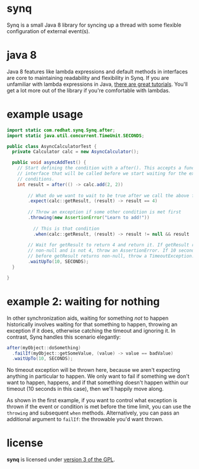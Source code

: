 synq
====

Synq is a small Java 8 library for syncing up a thread with some flexible configuration of external event(s). 

java 8
======
Java 8 features like lambda expressions and default methods in interfaces are core to maintaining readability and flexibility in Synq. If you are unfamiliar with lambda expressions in Java, [there are great tutorials][2]. You'll get a lot more out of the library if you're comfortable with lambdas.

example usage
=============
```java
import static com.redhat.synq.Synq.after;
import static java.util.concurrent.TimeUnit.SECONDS;

public class AsyncCalculatorTest {
  private Calculator calc = new AsyncCalculator();

  public void asyncAddTest() {
    // Start defining the condition with a after(). This accepts a functional
    // interface that will be called before we start waiting for the expected
    // conditions.
    int result = after(() -> calc.add(2, 2)) 
    
        // What do we want to wait to be true after we call the above function?
        .expect(calc::getResult, (result) -> result == 4)
        
        // Throw an exception if some other condition is met first
        .throwing(new AssertionError("Learn to add!"))
        
          // This is that condition
          .when(calc::getResult, (result) -> result != null && result != 4)
          
        // Wait for getResult to return 4 and return it. If getResult returns a
        // non-null and is not 4, throw an AssertionError. If 10 seconds passes
        // before getResult returns non-null, throw a TimeoutException.
        .waitUpTo(10, SECONDS);
  }

}
```

example 2: waiting for nothing
==============================
In other synchronization aids, waiting for something *not* to happen historically involves waiting for that something to happen, throwing an exception if it does, otherwise catching the timeout and ignoring it. In contrast, Synq handles this scenario elegantly:

```java
after(myObject::doSomething)
  .failIf(myObject::getSomeValue, (value) -> value == badValue)
  .waitUpTo(10, SECONDS);
```

No timeout exception will be thrown here, because we aren't expecting anything in particular to happen. We only want to fail if something we don't want to happen, happens, and if that something doesn't happen within our timeout (10 seconds in this case), then we'll happily move along.

As shown in the first example, if you want to control what exception is thrown if the event or condition is met before the time limit, you can use the ```throwing``` and subsequent ```when``` methods. Alternatively, you can pass an additional argument to ```failIf```: the throwable you'd want thrown.

license
=======

**synq** is licensed under [version 3 of the GPL][1].


  [1]: https://www.gnu.org/copyleft/gpl.html
  [2]: http://docs.oracle.com/javase/tutorial/java/javaOO/lambdaexpressions.html
